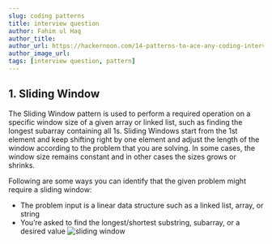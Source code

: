 ```yaml
---
slug: coding patterns
title: interview question
author: Fahim ul Haq
author_title: 
author_url: https://hackernoon.com/14-patterns-to-ace-any-coding-interview-question-c5bb3357f6ed
author_image_url: 
tags: [interview question, pattern]
---
```


## 1. Sliding Window
The Sliding Window pattern is used to perform a required operation on a specific window size of a given array or linked list, such as finding the longest subarray containing all 1s. Sliding Windows start from the 1st element and keep shifting right by one element and adjust the length of the window according to the problem that you are solving. In some cases, the window size remains constant and in other cases the sizes grows or shrinks.


Following are some ways you can identify that the given problem might require a sliding window:
* The problem input is a linear data structure such as a linked list, array, or string
* You’re asked to find the longest/shortest substring, subarray, or a desired value
![sliding window](https://hackernoon.com/_next/image?url=https%3A%2F%2Fcdn.hackernoon.com%2Fimages%2FG9YRlqC9joZNTWsi1ul7tRkO6tv1-8i6d3wi0.jpg&w=3840&q=75)
